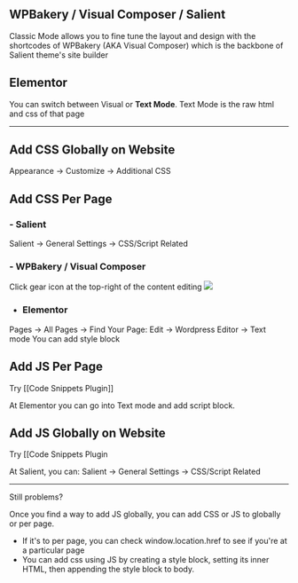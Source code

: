 ## WPBakery / Visual Composer / Salient
Classic Mode allows you to fine tune the layout and design with the shortcodes of WPBakery (AKA Visual Composer) which is the backbone of Salient theme's site builder

## Elementor

You can switch between Visual or **Text Mode**. Text Mode is the raw html and css of that page


----

## Add CSS Globally on Website

Appearance -> Customize -> Additional CSS

## Add CSS Per Page

### - Salient
Salient → General Settings → CSS/Script Related

### - WPBakery / Visual Composer 
Click gear icon at the top-right of the content editing
![](ODHB7Bi.png)


- ### Elementor
Pages -> All Pages -> Find Your Page: Edit -> Wordpress Editor -> Text mode
You can add style block

## Add JS Per Page
Try [[Code Snippets Plugin]]

At Elementor you can go into Text mode and add script block.

## Add JS Globally on Website

Try [[Code Snippets Plugin

At Salient, you can: Salient → General Settings → CSS/Script Related

---

Still problems?

Once you find a way to add JS globally, you can add CSS or JS to globally or per page. 
- If it's to per page, you can check window.location.href to see if you're at a particular page
- You can add css using JS by creating a style block, setting its inner HTML, then appending the style block to body.